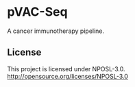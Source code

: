 # pVAC-Seq
A cancer immunotherapy pipeline.

## License
This project is licensed under NPOSL-3.0.
http://opensource.org/licenses/NPOSL-3.0
